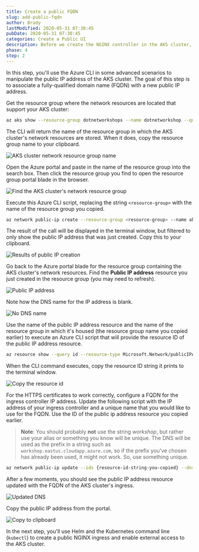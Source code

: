 ```yaml
---
title: Create a public FQDN
slug: add-public-fqdn
author: Brady
lastModified: 2020-05-31 07:30:45
pubDate: 2020-05-31 07:30:45
categories: Create a Public UI
description: Before we create the NGINX controller in the AKS cluster, we'll need to set up a fully qualified domain name (FQDN) that will resolve to the cluster's public IP address.
phase: 4
step: 2
---
```


In this step, you'll use the Azure CLI in some advanced scenarios to manipulate the public IP address of the AKS cluster. The goal of this step is to associate a fully-qualified domain name (FQDN) with a new public IP address.

Get the resource group where the network resources are located that support your AKS cluster:

```bash
az aks show --resource-group dotnetworkshops --name dotnetworkshop --query nodeResourceGroup -o tsv
```

The CLI will return the name of the resource group in which the AKS cluster's network resources are stored. When it does, copy the resource group name to your clipboard.

![AKS cluster network resource group name](media/get-aks-resource-group.png)

Open the Azure portal and paste in the name of the resource group into the search box. Then click the resource group you find to open the resource group portal blade in the browser.

![Find the AKS cluster's network resource group](media/find-cluster-network-rg.png)

Execute this Azure CLI script, replacing the string `<resource-group>` with the name of the resource group you copied.

```bash
az network public-ip create --resource-group <resource-group> --name akspublicip --sku Standard --allocation-method static --query publicIp.ipAddress -o tsv
```

The result of the call will be displayed in the terminal window, but filtered to only show the public IP address that was just created. Copy this to your clipboard.

![Results of public IP creation](media/create-public-ip-results.png)

Go back to the Azure portal blade for the resource group containing the AKS cluster's network resources. Find the **Public IP address** resource you just created in the resource group (you may need to refresh).

![Public IP address](media/find-the-public-ip.png)

Note how the DNS name for the IP address is blank.

![No DNS name](media/no-dns-name.png)

Use the name of the public IP address resource and the name of the resource group in which it's housed (the resource group name you copied earlier) to execute an Azure CLI script that will provide the resource ID of the public IP address resource.

```bash
az resource show --query id --resource-type Microsoft.Network/publicIPAddresses -n akspublicip -g MC_DotNetWorkshops_dotnetworkshop_eastus
```

When the CLI command executes, copy the resource ID string it prints to the terminal window.

![Copy the resource id](media/copy-resource-id.png)

For the HTTPS certificates to work correctly, configure a FQDN for the ingress controller IP address. Update the following script with the IP address of your ingress controller and a unique name that you would like to use for the FQDN. Use the ID of the public ip address resource you copied earlier.

> **Note**: You should probably **not** use the string *workshop*, but rather use your alias or something you know will be unique. The DNS will be used as the prefix in a string such as `workshop.eastus.cloudapp.azure.com`, so if the prefix you've chosen has already been used, it might not work. So, use something unique.

```bash
az network public-ip update --ids {resource-id-string-you-copied} --dns-name bradyg-cloudnative
```

After a few moments, you should see the public IP address resource updated with the FQDN of the AKS cluster's ingress.

![Updated DNS](media/updated-dns-name.png)

Copy the public IP address from the portal.

![Copy to clipboard](media/copy-to-clipboard.png)

In the next step, you'll use Helm and the Kubernetes command line (`kubectl`) to create a public NGINX ingress and enable external access to the AKS cluster.

